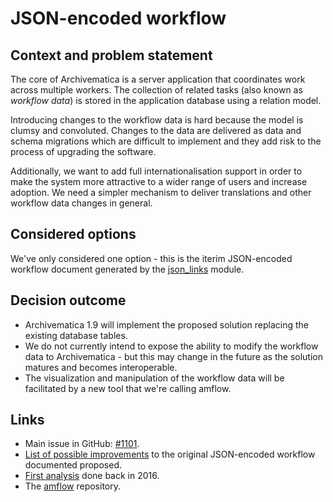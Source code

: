 # JSON-encoded workflow

## Context and problem statement

The core of Archivematica is a server application that coordinates work across
multiple workers. The collection of related tasks (also known as *workflow
data*) is stored in the application database using a relation model.

Introducing changes to the workflow data is hard because the model is clumsy and
convoluted. Changes to the data are delivered as data and schema migrations
which are difficult to implement and they add risk to the process of upgrading
the software.

Additionally, we want to add full internationalisation support in order to make
the system more attractive to a wider range of users and increase adoption. We
need a simpler mechanism to deliver translations and other workflow data changes
in general.

## Considered options

We've only considered one option - this is the iterim JSON-encoded workflow
document generated by the [json_links][0] module.

## Decision outcome

* Archivematica 1.9 will implement the proposed solution replacing the existing
  database tables.
* We do not currently intend to expose the ability to modify the workflow data
  to Archivematica - but this may change in the future as the solution matures
  and becomes interoperable.
* The visualization and manipulation of the workflow data will be facilitated by
  a new tool that we're calling amflow.

## Links

* Main issue in GitHub: [#1101][1].
* [List of possible improvements][2] to the original JSON-encoded workflow
  documented proposed.
* [First analysis][3] done back in 2016.
* The [amflow][4] repository.

[0]: https://github.com/artefactual/archivematica/blob/stable/1.8.x/src/dashboard/src/components/administration/management/commands/json_links.py
[1]: https://github.com/artefactual/archivematica/issues/1101
[2]: https://gist.github.com/sevein/63e751acd37bde5590d680344ad8b3d5
[3]: https://gist.github.com/sevein/75732d85e129348dc32e6c4b15982bf8
[4]: https://github.com/sevein/amflow